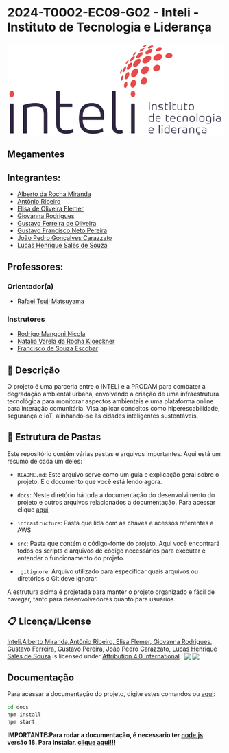 # 2024-T0002-EC09-G02 - Inteli - Instituto de Tecnologia e Liderança 

<p align="center">
<a href= "https://www.inteli.edu.br/"><img src="docs/static/img/inteli.png" alt="Inteli - Instituto de Tecnologia e Liderança" border="0"></a>
</p>


## Megamentes

## Integrantes: 
- <a href="https://www.linkedin.com/in/alberto-da-rocha-miranda-angrysine/">Alberto da Rocha Miranda</a>
- <a href="https://www.linkedin.com/in/antonioribeiro893/">Antônio Ribeiro</a>
- <a href="https://www.linkedin.com/in/elisaflemer/">Elisa de Oliveira Flemer</a>
- <a href="https://www.linkedin.com/in/giovanna-rodrigues-araujo/">Giovanna Rodrigues</a> 
- <a href="https://www.linkedin.com/in/gustavo-ferreira-oliveira/">Gustavo Ferreira de Oliveira</a> 
- <a href="https://www.linkedin.com/in/gustavo-pereira1/">Gustavo Francisco Neto Pereira</a>
- <a href="https://www.linkedin.com/in/joaocarazzato/">João Pedro Gonçalves Carazzato</a> 
- <a href="https://www.linkedin.com/in/lucas-henrique-sales-de-souza/">Lucas Henrique Sales de Souza</a> 

## Professores:
### Orientador(a) 
- <a href="https://www.linkedin.com/in/rafaelmatsuyama/">Rafael Tsuji Matsuyama</a>
### Instrutores
- <a href="https://www.linkedin.com/in/rodrigo-mangoni-nicola-537027158/">Rodrigo Mangoni Nicola</a>
- <a href="https://www.linkedin.com/in/natalia-k-37a62052/">Natalia Varela da Rocha Kloeckner</a> 
- <a href="https://www.linkedin.com/in/francisco-escobar/">Francisco de Souza Escobar</a>

## 📝 Descrição

O projeto é uma parceria entre o INTELI e a PRODAM para combater a degradação ambiental urbana, envolvendo a criação de uma infraestrutura tecnológica para monitorar aspectos ambientais e uma plataforma online para interação comunitária. Visa aplicar conceitos como hiperescabilidade, segurança e IoT, alinhando-se às cidades inteligentes sustentáveis.

## 📁 Estrutura de Pastas

Este repositório contém várias pastas e arquivos importantes. Aqui está um resumo de cada um deles:

- `README.md`: Este arquivo serve como um guia e explicação geral sobre o projeto. É o documento que você está lendo agora.

- `docs`: Neste diretório há toda a documentação do desenvolvimento do projeto e outros arquivos relacionados a documentação. Para acessar clique [aqui](https://inteli-college.github.io/2024-T0002-EC09-G02/)

- `infrastructure`: Pasta que lida com as chaves e acessos referentes a AWS 

- `src`: Pasta que contém o código-fonte do projeto. Aqui você encontrará todos os scripts e arquivos de código necessários para executar e entender o funcionamento do projeto.

- `.gitignore`: Arquivo utilizado para especificar quais arquivos ou diretórios o Git deve ignorar.


A estrutura acima é projetada para manter o projeto organizado e fácil de navegar, tanto para desenvolvedores quanto para usuários.


## 📋 Licença/License

<a rel="cc:attributionURL dct:creator" property="cc:attributionName" href="https://github.com/Inteli-College/2024-T0002-EC09-G02">Inteli,Alberto Miranda,Antônio Ribeiro, Elisa Flemer, Giovanna Rodrigues, Gustavo Ferreira, Gustavo Pereira, João Pedro Carazzato, Lucas Henrique Sales de Souza</a> is licensed under <a href="http://creativecommons.org/licenses/by/4.0/?ref=chooser-v1" target="_blank" rel="license noopener noreferrer" style="display:inline-block;">Attribution 4.0 International</a>. <img style="height:22px!important;margin-left:3px;vertical-align:text-bottom;" src="https://mirrors.creativecommons.org/presskit/icons/cc.svg?ref=chooser-v1"><img style="height:22px!important;margin-left:3px;vertical-align:text-bottom;" src="https://mirrors.creativecommons.org/presskit/icons/by.svg?ref=chooser-v1"><p xmlns:cc="http://creativecommons.org/ns#" xmlns:dct="http://purl.org/dc/terms/"></p>

## Documentação
Para acessar a documentação do projeto, digite estes comandos ou [aqui](https://inteli-college.github.io/2024-T0002-EC09-G02/):

```bash
cd docs
npm install
npm start
```

**IMPORTANTE:Para rodar a documentação, é necessario ter [node.js](https://nodejs.org/en/about) versão 18. Para instalar, [clique aqui!!!](https://nodejs.org/en/blog/release/v18.12.0)**
 
